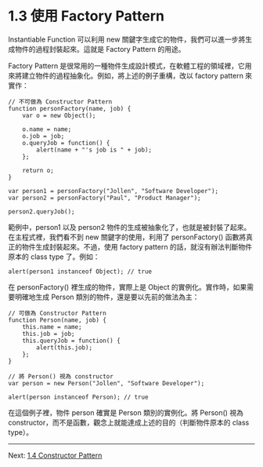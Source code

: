 # 1.3 使用 Factory Pattern

Instantiable Function 可以利用 new 關鍵字生成它的物件，我們可以進一步將生成物件的過程封裝起來。這就是 Factory Pattern 的用途。

Factory Pattern 是很常用的一種物件生成設計模式，在軟體工程的領域裡，它用來將建立物件的過程抽象化。例如，將上述的例子重構，改以 factory pattern 來實作：

~~~~~~~~
// 不可做為 Constructor Pattern
function personFactory(name, job) {
	var o = new Object();
	
	o.name = name;
	o.job = job;
	o.queryJob = function() {
		alert(name + "'s job is " + job);
	};
	
	return o;
}
 
var person1 = personFactory("Jollen", "Software Developer");
var person2 = personFactory("Paul", "Product Manager");

person2.queryJob();
~~~~~~~~

範例中，person1 以及 person2 物件的生成被抽象化了，也就是被封裝了起來。在主程式裡，我們看不到 new 關鍵字的使用，利用了 personFactory() 函數將真正的物件生成封裝起來。不過，使用 factory pattern 的話，就沒有辦法判斷物件原本的 class type 了。例如：

~~~~~~~~
alert(person1 instanceof Object); // true
~~~~~~~~

在 personFactory() 裡生成的物件，實際上是 Object 的實例化。實作時，如果需要明確地生成 Person 類別的物件，還是要以先前的做法為主：

~~~~~~~~
// 可做為 Constructor Pattern
function Person(name, job) {
	this.name = name;
	this.job = job;
	this.queryJob = function() {
		alert(this.job);
	};
}
 
// 將 Person() 視為 constructor
var person = new Person("Jollen", "Software Developer");

alert(person instanceof Person); // true
~~~~~~~~

在這個例子裡，物件 person 確實是 Person 類別的實例化。將 Person() 視為 constructor，而不是函數，觀念上就能達成上述的目的（判斷物件原本的 class type）。

---

Next: [1.4 Constructor Pattern](4-constructor.md)
